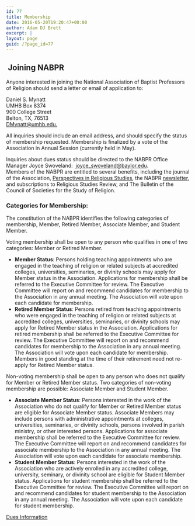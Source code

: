```yaml
---
id: 77
title: Membership
date: 2016-05-20T19:20:47+00:00
author: Adam DJ Brett
excerpt: |
layout: page
guid: /?page_id=77
---
```

##  Joining NABPR

Anyone interested in joining the National Association of Baptist Professors of Religion should send a letter or email of application to:

Daniel S. Mynatt  
UMHB Box 8374  
900 College Street  
Belton, TX, 76513  
[DMynatt@umhb.edu.](mailto:DMynatt@umhb.edu)

All inquiries should include an email address, and should specify the status of membership requested. Membership is finalized by a vote of the Association in Annual Session (currently held in May).

Inquiries about dues status should be directed to the NABPR Office Manager Joyce Swoveland:  <joyce_swoveland@baylor.edu>.  
Members of the NABPR are entitled to several benefits, including the journal of the Association, [Perspectives in Religious Studies](http://www.baylor.edu/prs/), the NABPR [newsletter](http://nabpr.org/about-nabpr/history/newsletter/), and subscriptions to Religious Studies Review, and The Bulletin of the Council of Societies for the Study of Religion.

### Categories for Membership:

The constitution of the NABPR identifies the following categories of membership, Member, Retired Member, Associate Member, and Student Member.

Voting membership shall be open to any person who qualifies in one of two categories: Member or Retired Member.

  * **Member Status**: Persons holding teaching appointments who are engaged in the teaching of religion or related subjects at accredited colleges, universities, seminaries, or divinity schools may apply for Member status in the Association. Applications for membership shall be referred to the Executive Committee for review. The Executive Committee will report on and recommend candidates for membership to the Association in any annual meeting. The Association will vote upon each candidate for membership.
  * **Retired Member Status**: Persons retired from teaching appointments who were engaged in the teaching of religion or related subjects at accredited colleges, universities, seminaries, or divinity schools may apply for Retired Member status in the Association. Applications for retired membership shall be referred to the Executive Committee for review. The Executive Committee will report on and recommend candidates for membership to the Association in any annual meeting. The Association will vote upon each candidate for membership. Members in good standing at the time of their retirement need not re-apply for Retired Member status.

Non-voting membership shall be open to any person who does not qualify for Member or Retired Member status. Two categories of non-voting membership are possible: Associate Member and Student Member.

  * **Associate Member Status**: Persons interested in the work of the Association who do not qualify for Member or Retired Member status are eligible for Associate Member status. Associate Members may include persons with administrative appointments at colleges, universities, seminaries, or divinity schools, persons involved in parish ministry, or other interested persons. Applications for associate membership shall be referred to the Executive Committee for review. The Executive Committee will report on and recommend candidates for associate membership to the Association in any annual meeting. The Association will vote upon each candidate for associate membership.
  * **Student Member Status**: Persons interested in the work of the Association who are actively enrolled in any accredited college, university, seminary, or divinity school are eligible for Student Member status. Applications for student membership shall be referred to the Executive Committee for review. The Executive Committee will report on and recommend candidates for student membership to the Association in any annual meeting. The Association will vote upon each candidate for student membership.

[Dues Information](http://nabpr.org/membership/membership-dues/)